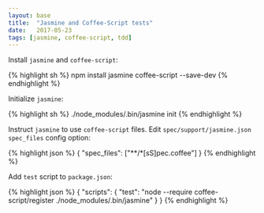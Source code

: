 ```yaml
---
layout: base
title:  "Jasmine and Coffee-Script tests"
date:   2017-05-23
tags: [jasmine, coffee-script, tdd]
---
```

Install `jasmine` and `coffee-script`:

{% highlight sh %}
npm install jasmine coffee-script --save-dev
{% endhighlight %}

Initialize `jasmine`:

{% highlight sh %}
./node_modules/.bin/jasmine init
{% endhighlight %}

Instruct `jasmine` to use `coffee-script` files. Edit `spec/support/jasmine.json` `spec_files` config option:

{% highlight json %}
{
  "spec_files": ["**/*[sS]pec.coffee"]
}
{% endhighlight %}

Add `test` script to `package.json`:

{% highlight json %}
{
  "scripts": {
    "test": "node --require coffee-script/register ./node_modules/.bin/jasmine"
  }
}
{% endhighlight %}
